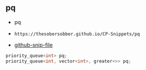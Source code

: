 
## pq

- pq
- ```
  https://thesobersobber.github.io/CP-Snippets/pq
  ```
- [github-snip-file](https://github.com/theSoberSobber/CP-Snippets/blob/main/snippets.json#L1876)

```cpp
priority_queue<int> pq;
priority_queue<int, vector<int>, greater<>> pq;
```
